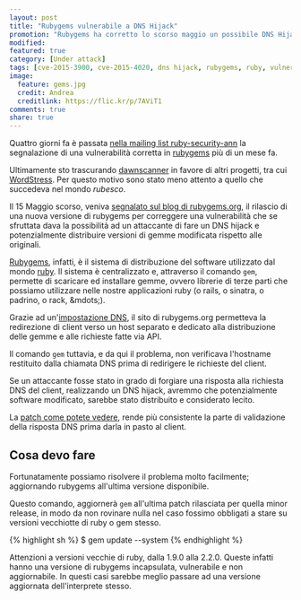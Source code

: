 ```yaml
---
layout: post
title: "Rubygems vulnerabile a DNS Hijack"
promotion: "Rubygems ha corretto lo scorso maggio un possibile DNS Hijack sul sistema di distribuzione delle gemme ruby"
modified: 
featured: true
category: [Under attack]
tags: [cve-2015-3900, cve-2015-4020, dns hijack, rubygems, ruby, vulnerabilità, web]
image:
  feature: gems.jpg
  credit: Andrea
  creditlink: https://flic.kr/p/7AViT1
comments: true
share: true
---
```


Quattro giorni fa è passata [nella mailing list
ruby-security-ann](https://groups.google.com/forum/#!msg/ruby-security-ann/Mu7Q3R1ymDs/K0akJkCN614J)
la segnalazione di una vulnerabilità corretta in
[rubygems](https://rubygems.org) più di un mese fa.

Ultimamente sto trascurando
[dawnscanner](https://rubygems.org/gems/dawnscanner) in favore di altri
progetti, tra cui [WordStress](http://wordstress.org). Per questo motivo sono
stato meno attento a quello che succedeva nel mondo _rubesco_.

Il 15 Maggio scorso, veniva [segnalato sul blog di
rubygems.org](http://blog.rubygems.org/2015/05/14/CVE-2015-3900.html), il
rilascio di una nuova versione di rubygems per correggere una vulnerabilità che
se sfruttata dava la possibilità ad un attaccante di fare un DNS hijack e
potenzialmente distribuire versioni di gemme modificata rispetto alle
originali.

[Rubygems](https://rubygems.org), infatti, è il sistema di distribuzione del
software utilizzato dal mondo [ruby](https://ruby-lang.org/en). Il sistema è
centralizzato e, attraverso il comando ```gem```, permette di scaricare ed
installare gemme, ovvero librerie di terze parti che possiamo utilizzare nelle
nostre applicazioni ruby (o rails, o sinatra, o padrino, o rack, &mdots;).

Grazie ad un'[impostazione DNS](https://en.wikipedia.org/wiki/SRV_record), il
sito di rubygems.org permetteva la redirezione di client verso un host separato
e dedicato alla distribuzione delle gemme e alle richieste fatte via API.

Il comando ```gem``` tuttavia, e da qui il problema, non verificava l'hostname
restituito dalla chiamata DNS prima di redirigere le richieste del client.

Se un attaccante fosse stato in grado di forgiare una risposta alla richiesta
DNS del client, realizzando un DNS hijack, avremmo che potenzialmente software
modificato, sarebbe stato distribuito e considerato lecito.

La [patch come potete
vedere](https://github.com/rubygems/rubygems/commit/6bbee35fd6daed045103f3122490a588d97c066a),
rende più consistente la parte di validazione della risposta DNS prima darla in
pasto al client.

## Cosa devo fare

Fortunatamente possiamo risolvere il problema molto facilmente; aggiornando
rubygems all'ultima versione disponibile.

Questo comando, aggiornerà ```gem``` all'ultima patch rilasciata per quella
minor release, in modo da non rovinare nulla nel caso fossimo obbligati a stare
su versioni vecchiotte di ruby o gem stesso.

{% highlight sh %}
$ gem update --system 
{% endhighlight %}

Attenzioni a versioni vecchie di ruby, dalla 1.9.0 alla 2.2.0. Queste infatti
hanno una versione di rubygems incapsulata, vulnerabile e non aggiornabile. In
questi casi sarebbe meglio passare ad una versione aggiornata dell'interprete
stesso.
